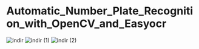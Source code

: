 # Automatic_Number_Plate_Recognition_with_OpenCV_and_Easyocr
![indir](https://user-images.githubusercontent.com/97463861/200938076-3768aaa4-cef4-4a43-a373-bafbadba642b.png)
![indir (1)](https://user-images.githubusercontent.com/97463861/200938081-1f648961-709e-4110-8c5d-2d4a41430b75.png)
![indir (2)](https://user-images.githubusercontent.com/97463861/200938087-16bf3670-272e-421a-9aba-0d23f1d1d404.png)
